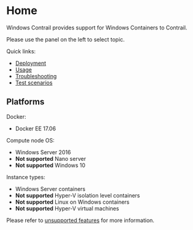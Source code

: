 # Home

Windows Contrail provides support for Windows Containers to Contrail.

Please use the panel on the left to select topic.

Quick links:

* [Deployment](./Quick_start/deployment.md)
* [Usage](./Quick_start/usage.md)
* [Troubleshooting](./Known_issues/Troubleshooting.md)
* [Test scenarios](./Quick_start/connection_scenarios.md)

## Platforms

Docker:

* Docker EE 17.06

Compute node OS:

* Windows Server 2016
* **Not supported** Nano server
* **Not supported** Windows 10

Instance types:

* Windows Server containers
* **Not supported** Hyper-V isolation level containers
* **Not supported** Linux on Windows containers
* **Not supported** Hyper-V virtual machines

Please refer to [unsupported features](./Known_issues/Not_supported.md) for more information.
